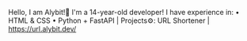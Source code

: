 Hello, I am Alybit!👋
I'm a 14-year-old developer!
I have experience in:
• HTML & CSS
• Python + FastAPI
| Projects⚙️:
URL Shortener | https://url.alybit.dev/
